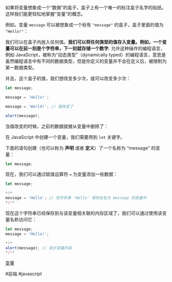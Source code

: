 如果将变量想象成一个“数据”的盒子，盒子上有一个唯一的标注盒子名字的贴纸。这样我们能更轻松地掌握“变量”的概念。

例如，变量 `message` 可以被想象成一个标有 `"message"` 的盒子，盒子里面的值为 `"Hello!"`：

我们可以在盒子内放入任何值。**我们可以将任何类型的值存入变量。例如，一个变量可以在前一刻是个字符串，下一刻就存储一个数字.** 允许这种操作的编程语言，例如 JavaScript，被称为“动态类型”（dynamically typed）的编程语言，意思是虽然编程语言中有不同的数据类型，但是你定义的变量并不会在定义后，被限制为某一数据类型。

并且，这个盒子的值，我们想改变多少次，就可以改变多少次：
```js run
let message;

message = 'Hello!';

message = 'World!'; // 值改变了

alert(message);
```

当值改变的时候，之前的数据就被从变量中删除了：

在 JavaScript 中创建一个变量，我们需要用到 `let` 关键字。

下面的语句创建（也可以称为 **声明** 或者 **定义**）了一个名称为 “message” 的变量：

```js
let message;
```

现在，我们可以通过赋值运算符 `=` 为变量添加一些数据：

```js
let message;

*!*
message = 'Hello'; // 将字符串 'Hello' 保存在名为 message 的变量中
*/!*
```

现在这个字符串已经保存到与该变量相关联的内存区域了，我们可以通过使用该变量名称访问它：

```js run
let message;
message = 'Hello!';

*!*
alert(message); // 显示变量内容
*/!*
```

[变量](https://zh.javascript.info/variables)

#前端 
#javascript 